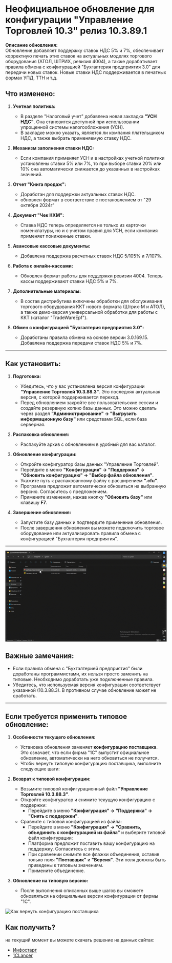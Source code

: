 
# Неофициальное обновление для конфигурации "Управление Торговлей 10.3" релиз 10.3.89.1

**Описание обновления:**  
Обновление добавляет поддержку ставок НДС 5% и 7%, обеспечивает корректную печать этих ставок на актуальных моделях торгового оборудования (АТОЛ, ШТРИХ, ревизия 4004), а также дорабатывает правила обмена с конфигурацией "Бухгалтерия предприятия 3.0" для передачи новых ставок. Новые ставки НДС поддерживается в печатных формах УПД, ТТН и т.д.


## **Что изменено:**

1. **Учетная политика:**  
   - В разделе "Налоговый учет" добавлена новая закладка **"УСН НДС"**. Она становится доступной при использовании упрощенной системы налогообложения (УСН).  
   - В закладке можно указать, является ли компания плательщиком НДС, а также выбрать применяемую ставку НДС.

2. **Механизм заполнения ставки НДС:**  
   - Если компания применяет УСН и в настройках учетной политики установлены ставки 5% или 7%, то при выборе ставки 20% или 10% она автоматически снижается до указанных в настройках значений.

3. **Отчет "Книга продаж":**  
   - Доработан для поддержки актуальных ставок НДС.
   - обновлен формат в соответствие с постановлением от "29 октября 2024г"

4. **Документ "Чек ККМ":**  
   - Ставка НДС теперь определяется не только из карточки номенклатуры, но и с учетом правил для УСН, если компания применяет пониженные ставки.

5. **Авансовые кассовые документы:**  
   - Добавлена поддержка расчетных ставок НДС 5/105% и 7/107%.

6. **Работа с онлайн-кассами:**  
   - Обновлен формат работы для поддержки ревизии 4004. Теперь кассы поддерживают ставки НДС 5% и 7%.

7. **Дополнительные материалы:**  
   - В состав дистрибутива включены обработки для обслуживания торгового оборудования ККТ нового формата (Штрих-М и АТОЛ), а также демо-версия универсальной обработки для работы с ККТ (каталог "TradeWareEpf").

8. **Обмен с конфигурацией "Бухгалтерия предприятия 3.0":**  
   - Доработаны правила обмена на основе версии 3.0.169.15. Добавлена поддержка передачи ставок НДС 5% и 7%.

---

## **Как установить:**

1. **Подготовка:**  
   - Убедитесь, что у вас установлена версия конфигурации **"Управление Торговлей 10.3.88.3"**. Это последняя актуальная версия, с которой поддерживается переход.  
   - Перед обновлением закройте все пользовательские сессии и создайте резервную копию базы данных. Это можно сделать через раздел **"Администрирование" → "Выгрузить информационную базу"** или средствами SQL, если база серверная.

2. **Распаковка обновления:**  
   - Распакуйте архив с обновлением в удобный для вас каталог.

3. **Обновление конфигурации:**  
   - Откройте конфигуратор базы данных "Управление Торговлей".  
   - Перейдите в меню **"Конфигурация" → "Поддержка" → "Обновить конфигурацию" → "Выбор файла обновления"**.  
   - Укажите путь к распакованному файлу с расширением **".cfu"**.  
   - Программа предложит автоматически обновиться на выбранную версию. Согласитесь с предложением.  
   - Примените изменения, нажав кнопку **"Обновить базу"** или клавишу **F7**.

4. **Завершение обновления:**  
   - Запустите базу данных и подтвердите применение обновления.  
   - После завершения обновления вы можете подключить торговое оборудование или актуализировать правила обмена с конфигурацией "Бухгалтерия предприятия".

---

![Как установить](media/how_update.gif)


## **Важные замечания:**

- Если правила обмена с "Бухгалтерией предприятия" были доработаны программистами, их нельзя просто заменить на типовые. Необходимо доработать уже подключенные правила.  
- Убедитесь, что используемая версия конфигурации соответствует указанной (10.3.88.3). В противном случае обновление может не сработать.


---

## **Если требуется применить типовое обновление:**

1. **Особенности текущего обновления:**  
   - Установка обновления заменяет **конфигурацию поставщика**. Это означает, что если фирма "1С" выпустит официальное обновление, автоматически на него обновиться не получится.  
   - Чтобы вернуть типовую конфигурацию поставщика, выполните следующие шаги:

2. **Возврат к типовой конфигурации:**  
   - Возьмите типовой конфигурационный файл **"Управление Торговлей 10.3.88.3"**.  
   - Откройте конфигуратор и снимите текущую конфигурацию с поддержки:  
     - Перейдите в меню **"Конфигурация" → "Поддержка" → "Снять с поддержки"**.  
   - Сравните с типовой конфигурацией из файла:  
     - Перейдите в меню **"Конфигурация" → "Сравнить, объединить с  конфигурацией из файла"** и выберите типовой файл конфигурации:
     - Платформа предложит поставить вашу конфигурацию на поддержку. Согласитесь с этим.  
     - При сравнении снимите все флажки объединения, оставив только поля **"Поставщик"** и **"Версия"**. Эти поля должны быть приведены к типовым значениям.  
     - Примените объединение.  

3. **Обновление на типовую версию:**  
   - После выполнения описанных выше шагов вы сможете обновляться на официальные версии конфигурации от фирмы "1С".  

![Как вернуть конфигурацию поставщика](media/how_return_distrib.gif)


## Как получить?
на текущий момент вы можете скачать решение на данных сайтах:
- [Инфостарт](https://infostart.ru/1c/tools/2299462/?ref=1050)
- [1CLancer](https://1clancer.ru/catalog/5590)
